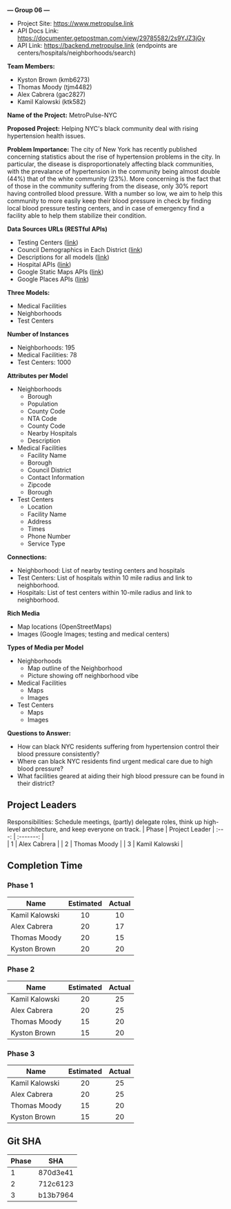**— Group 06 —**

- Project Site: https://www.metropulse.link
- API Docs Link: https://documenter.getpostman.com/view/29785582/2s9YJZ3jGy
- API Link: https://backend.metropulse.link (endpoints are centers/hospitals/neighborhoods/search)

**Team Members:**

* Kyston Brown (kmb6273)
* Thomas Moody (tjm4482)
* Alex Cabrera (gac2827)
* Kamil Kalowski (ktk582)

**Name of the Project:** MetroPulse-NYC

**Proposed Project:** Helping NYC's black community deal with rising hypertension health issues.

**Problem Importance:** The city of New York has recently published concerning statistics about the rise of hypertension problems in the city. In particular, the disease is disproportionately affecting black communities, with the prevalance of hypertension in the community being almost double (44%) that of the white community (23%). More concerning is the fact that of those in the community suffering from the disease, only 30% report having controlled blood pressure. With a number so low, we aim to help this community to more easily keep their blood pressure in check by finding local blood pressure testing centers, and in case of emergency find a facility able to help them stabilize their condition.

**Data Sources URLs (RESTful APIs)**

* Testing Centers ([link](https://data.cityofnewyork.us/resource/8eux-rfe8.json))
* Council Demographics in Each District ([link](https://data.cityofnewyork.us/City-Government/Council-district-breakdown/jqy3-ybjq))
* Descriptions for all models ([link](https://en.wikipedia.org/w/api.php))
* Hospital APIs ([link](https://data.cityofnewyork.us/resource/f7b6-v6v3.json))
* Google Static Maps APIs ([link](https://www.openstreetmap.org/about/api/))
* Google Places APIs ([link](https://maps.googleapis.com/maps/api/place/nearbysearch/json))

**Three Models:**

* Medical Facilities
* Neighborhoods
* Test Centers

**Number of Instances**

* Neighborhoods: 195
* Medical Facilities: 78
* Test Centers: 1000

**Attributes per Model**

* Neighborhoods 
    * Borough
    * Population
    * County Code
    * NTA Code
    * County Code
    * Nearby Hospitals
    * Description
* Medical Facilities
    * Facility Name
    * Borough
    * Council District
    * Contact Information
    * Zipcode
    * Borough
* Test Centers
    * Location
    * Facility Name
    * Address
    * Times
    * Phone Number
    * Service Type

**Connections:**

* Neighborhood: List of nearby testing centers and hospitals
* Test Centers: List of hospitals within 10 mile radius and link to neighborhood.
* Hospitals: List of test centers within 10-mile radius and link to neighborhood.

**Rich Media**

* Map locations (OpenStreetMaps)
* Images (Google Images; testing and medical centers)

**Types of Media per Model**

* Neighborhoods
    * Map outline of the Neighborhood
    * Picture showing off neighborhood vibe
* Medical Facilities
    * Maps
    * Images
* Test Centers
    * Maps
    * Images

**Questions to Answer:**

* How can black NYC residents suffering from hypertension control their blood pressure consistently?
* Where can black NYC residents find urgent medical care due to high blood pressure?
* What facilities geared at aiding their high blood pressure can be found in their district?

## Project Leaders
Responsibilities: 
Schedule meetings, (partly) delegate roles, think up high-level architecture, and keep everyone on track.
| Phase | Project Leader
| :---: | :-------: |        
| 1     | Alex Cabrera   |
| 2     | Thomas Moody |
| 3     | Kamil Kalowski |

## Completion Time

### Phase 1
| Name               | Estimated     | Actual        |
| ------------------ | :-----------: | :-----------: |
| Kamil Kalowski    |  10           | 10                 |
| Alex Cabrera      |  20           | 17                 |
| Thomas Moody      |  20           | 15                 |
| Kyston Brown      |  20           | 20                 |

### Phase 2
| Name               | Estimated     | Actual        |
| ------------------ | :-----------: | :-----------: |
| Kamil Kalowski    |  20           | 25                 |
| Alex Cabrera      |  20           | 25                 |
| Thomas Moody      |  15           | 20                 |
| Kyston Brown      |  15           | 20                 |

### Phase 3
| Name               | Estimated     | Actual        |
| ------------------ | :-----------: | :-----------: |
| Kamil Kalowski    |  20           | 25                 |
| Alex Cabrera      |  20           | 25                 |
| Thomas Moody      |  15           | 20                 |
| Kyston Brown      |  15           | 20                 |

## Git SHA
| Phase               | SHA           |
| ------------------- | :-----------: |
| 1                   |  870d3e41     |
| 2                   |  712c6123     |
| 3                   |  b13b7964     |
